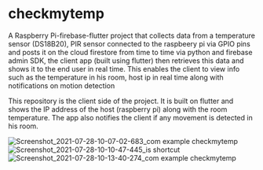 # checkmytemp

A Raspberry Pi-firebase-flutter project that collects data from a temperature sensor (DS18B20), PIR sensor connected to the raspbeery pi via GPIO pins and posts it on the cloud firestore from time to time via python and firebase admin SDK, the client app (built using flutter) then retrieves this data and shows it to the end user in real time. This enables the client to view info such as the temperature in his room, host ip in real time along with notifications on motion detection

This repository is the client side of the project. It is built on flutter and shows the IP address of the host (raspberry pi) along with the room temperature. The app also notifies the client if any movement is detected in his room.

![Screenshot_2021-07-28-10-07-02-683_com example checkmytemp](https://user-images.githubusercontent.com/61236944/127273414-1189dedd-bd8f-4b20-aa59-0acfed3acccc.jpg)![Screenshot_2021-07-28-10-10-47-445_is shortcut](https://user-images.githubusercontent.com/61236944/127273423-0d62266c-d6fa-46fe-a9d9-812f94547b33.jpg)
![Screenshot_2021-07-28-10-13-40-274_com example checkmytemp](https://user-images.githubusercontent.com/61236944/127273425-885f8852-d5e2-4fbb-bf1c-ea82652de13e.jpg)
